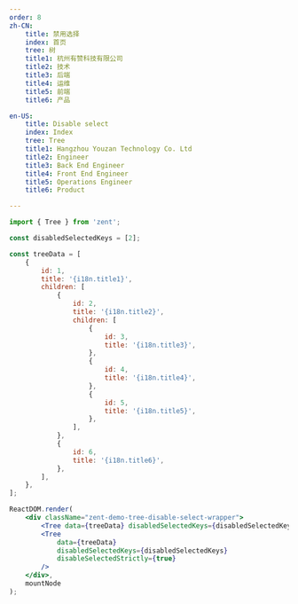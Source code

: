 ```yaml
---
order: 8
zh-CN:
	title: 禁用选择
	index: 首页
	tree: 树
	title1: 杭州有赞科技有限公司
	title2: 技术
	title3: 后端
	title4: 运维
	title5: 前端
	title6: 产品

en-US:
	title: Disable select
	index: Index
	tree: Tree
	title1: Hangzhou Youzan Technology Co. Ltd
	title2: Engineer
	title3: Back End Engineer
	title4: Front End Engineer
	title5: Operations Engineer
	title6: Product

---
```


```jsx
import { Tree } from 'zent';

const disabledSelectedKeys = [2];

const treeData = [
	{
		id: 1,
		title: '{i18n.title1}',
		children: [
			{
				id: 2,
				title: '{i18n.title2}',
				children: [
					{
						id: 3,
						title: '{i18n.title3}',
					},
					{
						id: 4,
						title: '{i18n.title4}',
					},
					{
						id: 5,
						title: '{i18n.title5}',
					},
				],
			},
			{
				id: 6,
				title: '{i18n.title6}',
			},
		],
	},
];

ReactDOM.render(
	<div className="zent-demo-tree-disable-select-wrapper">
		<Tree data={treeData} disabledSelectedKeys={disabledSelectedKeys} />
		<Tree
			data={treeData}
			disabledSelectedKeys={disabledSelectedKeys}
			disableSelectedStrictly={true}
		/>
	</div>,
	mountNode
);
```

<style>
	.zent-demo-tree-disable-select-wrapper {
		display: flex;
		justify-content: space-between;
	}
	.zent-demo-tree-disable-select-wrapper > ul {
		width: 45%;
	}
</style>
